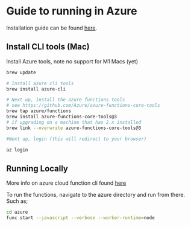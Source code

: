 # Guide to running in Azure

Installation guide can be found [here](https://docs.microsoft.com/en-us/cli/azure/install-azure-cli).

## Install CLI tools (Mac)

Install Azure tools, note no support for M1 Macs (yet)

```bash
brew update

# Install azure cli tools
brew install azure-cli

# Next up, install the azure functions tools
# see https://github.com/Azure/azure-functions-core-tools
brew tap azure/functions
brew install azure-functions-core-tools@3
# if upgrading on a machine that has 2.x installed
brew link --overwrite azure-functions-core-tools@3

#Next up, login (this will redirect to your browser)

az login
```

## Running Locally

More info on azure cloud function cli found [here](https://docs.microsoft.com/en-us/azure/azure-functions/functions-run-local?tabs=macos%2Ccsharp%2Cbash)

To run the functions, navigate to the azure directory and run from there. Such as;

```bash
cd azure
func start --javascript --verbose --worker-runtime=node
```